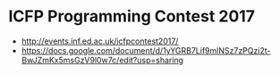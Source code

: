 # ICFP Programming Contest 2017
* http://events.inf.ed.ac.uk/icfpcontest2017/
* https://docs.google.com/document/d/1yYGRB7Lif9mlNSz7zPQzi2t-BwJZmKx5msGzV9l0w7c/edit?usp=sharing